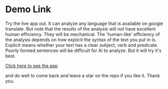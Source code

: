# Demo Link

Try the live app out. It can analyze any language that is available on google translate. But note that the results of the analysis will not have excellent human efficiency. They will be mechanical. The 'human-like' efficiency of the analysis depends on how explicit the syntax of the text you put in is. Explicit means whether your text has a clear subject, verb and predicate. Poorly formed sentences will be difficult for AI to analyze. But it will try it's best.

[Click here to see the app](https://jolly-rock-0694eb310.azurestaticapps.net)

and do well to come back and leave a star on the repo if you like it. Thank you.

